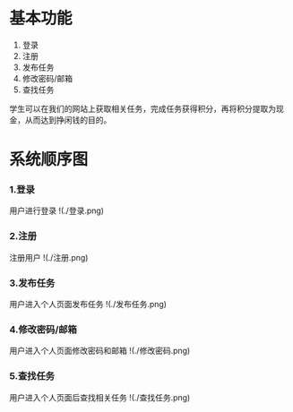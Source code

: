 


# 基本功能

 1. 登录
 2. 注册
 3. 发布任务
 4. 修改密码/邮箱
 5. 查找任务
  
  
学生可以在我们的网站上获取相关任务，完成任务获得积分，再将积分提取为现金，从而达到挣闲钱的目的。
# 系统顺序图

### 1.登录
用户进行登录
!(./登录.png)

### 2.注册

注册用户
!(./注册.png)

### 3.发布任务
用户进入个人页面发布任务
!(./发布任务.png)

### 4.修改密码/邮箱

用户进入个人页面修改密码和邮箱
!(./修改密码.png)

### 5.查找任务

用户进入个人页面后查找相关任务
!(./查找任务.png)


